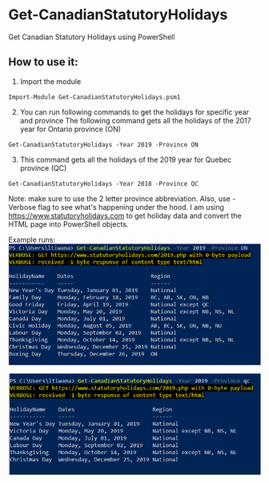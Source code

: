 # Get-CanadianStatutoryHolidays
Get Canadian Statutory Holidays using PowerShell 


## How to use it:
1. Import the module
 ```
 Import-Module Get-CanadianStatutoryHolidays.psm1
 ```

2. You can run following commands to get the holidays for specific year and province
The following command gets all the holidays of the 2017 year for Ontario province (ON)
```
Get-CanadianStatutoryHolidays -Year 2019 -Province ON
```

3. This command gets all the holidays of the 2019 year for Quebec province (QC)
```
Get-CanadianStatutoryHolidays -Year 2018 -Province QC
```

Note: make sure to use the 2 letter province abbreviation. Also, use -Verbose flag to see what's happening under the hood. I am using https://www.statutoryholidays.com to get holiday data and convert the HTML page into PowerShell objects.


Example runs:
![Photo1](/Screenshots/1.png)

![Photo2](/Screenshots/2.png)
